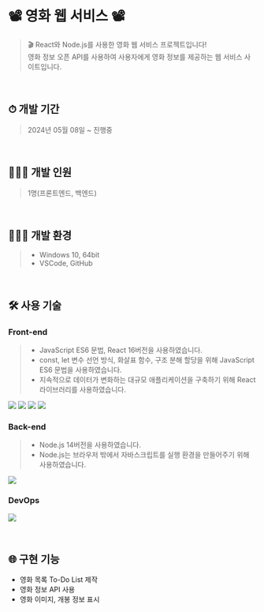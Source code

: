 # 📽 영화 웹 서비스 📽
> 🎬 React와 Node.js를 사용한 영화 웹 서비스 프로젝트입니다!<br>
> 영화 정보 오픈 API를 사용하여 사용자에게 영화 정보를 제공하는 웹 서비스 사이트입니다.
<br>

## ⏱ 개발 기간
> 2024년 05월 08일 ~ 진행중
<br>

## 🙋🏻‍♀️ 개발 인원
> 1명(프론트엔드, 백엔드)
<br>

## 👩🏻‍💻 개발 환경
> * Windows 10, 64bit
> * VSCode, GitHub
<br>

## 🛠 사용 기술
### Front-end
> * JavaScript ES6 문법, React 16버전을 사용하였습니다.
> * const, let 변수 선언 방식, 화살표 함수, 구조 분해 할당을 위해 JavaScript ES6 문법을 사용하였습니다.
> * 지속적으로 데이터가 변화하는 대규모 애플리케이션을 구축하기 위해 React 라이브러리를 사용하였습니다.
 <p>
  <!-- HTML5 스킬 아이콘 -->
  <img src="https://img.shields.io/badge/HTML5-E34F26?style=for-the-badge&logo=html5&logoColor=white"/>
  <!-- CSS3 스킬 아이콘 -->
  <img src="https://img.shields.io/badge/CSS3-1572B6?style=for-the-badge&logo=CSS3&logoColor=white">
  <!-- JavaScript 스킬 아이콘 -->
  <img src="https://img.shields.io/badge/JavaScript-F7DF1E?style=for-the-badge&logo=JavaScript&logoColor=white"/>
  <!-- React 스킬 아이콘 -->
  <img src="https://img.shields.io/badge/React-20232A?style=for-the-badge&logo=react&logoColor=61DAFB"/>
 </p>

### Back-end
> * Node.js 14버전을 사용하였습니다.
> * Node.js는 브라우저 밖에서 자바스크립트를 실행 환경을 만들어주기 위해 사용하였습니다.
 <p>
  <!-- Node.js 스킬 아이콘 -->
  <img src="https://img.shields.io/badge/Node.js-43853D?style=for-the-badge&logo=node.js&logoColor=white"/>
 </p>

### DevOps
  <p>
    <!-- GitHub 스킬 아이콘 -->
    <img src="https://img.shields.io/badge/GitHub-100000?style=for-the-badge&logo=github&logoColor=white"/>
  </p>
<br>

## 🌐 구현 기능
* 영화 목록 To-Do List 제작
* 영화 정보 API 사용
* 영화 이미지, 개봉 정보 표시
